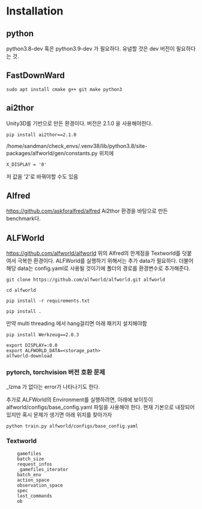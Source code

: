 


# Installation 

## python
python3.8-dev 혹은 python3.9-dev 가 필요하다.
유념할 것은 dev 버전이 필요하다는 것.



## FastDownWard


```
sudo apt install cmake g++ git make python3
```


## ai2thor
Unity3D를 기반으로 만든 환경이다.
버전은 2.1.0 을 사용해야한다.

```
pip install ai2thor==2.1.0
```


/home/sandman/check_envs/.venv38/lib/python3.8/site-packages/alfworld/gen/constants.py
위치에
```
X_DISPLAY = '0'
```
저 값을 '2'로 바꿔야할 수도 있음



## Alfred
https://github.com/askforalfred/alfred
Ai2thor 환경을 바탕으로 만든 benchmark다. 




## ALFWorld

https://github.com/alfworld/alfworld
위의 Alfred의 한계점을 Textworld를 덧붙여서 극복한 환경이다.
ALFWorld를 실행하기 위해서는 추가 data가 필요하다. 더불어 해당 data는 config.yaml로 사용될 것이기에 폴더의 경로를 환경변수로 추가해준다.



```
git clone https://github.com/alfworld/alfworld.git alfworld

cd alfworld

pip install -r requirements.txt

pip install .
```



만약 multi threading 에서 hang걸리면 아래 패키지 설치해야함
```
pip install Werkzeug==2.0.3
```


```
export DISPLAY=:0.0
export ALFWORLD_DATA=<storage_path>
alfworld-download
```


### pytorch, torchvision 버전 호환 문제
_lzma 가 없다는 error가 나타나기도 한다.








추가로 ALFWorld의 Environment를 실행하려면, 아래에 보이듯이 alfworld/configs/base_config.yaml 파일을 사용해야 한다.
현재 기본으로 내장되어 있지만 혹시 문제가 생기면 아래 위치를 찾아가자

```
python train.py alfworld/configs/base_config.yaml 
```




### Textworld 

```    
    gamefiles
    batch_size
    request_infos
    _gamefiles_iterator
    batch_env
    action_space
    observation_space
    spec
    last_commands
    ob
```